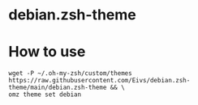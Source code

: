 # debian.zsh-theme

# How to use

```shell
wget -P ~/.oh-my-zsh/custom/themes https://raw.githubusercontent.com/Eivs/debian.zsh-theme/main/debian.zsh-theme && \
omz theme set debian
```
